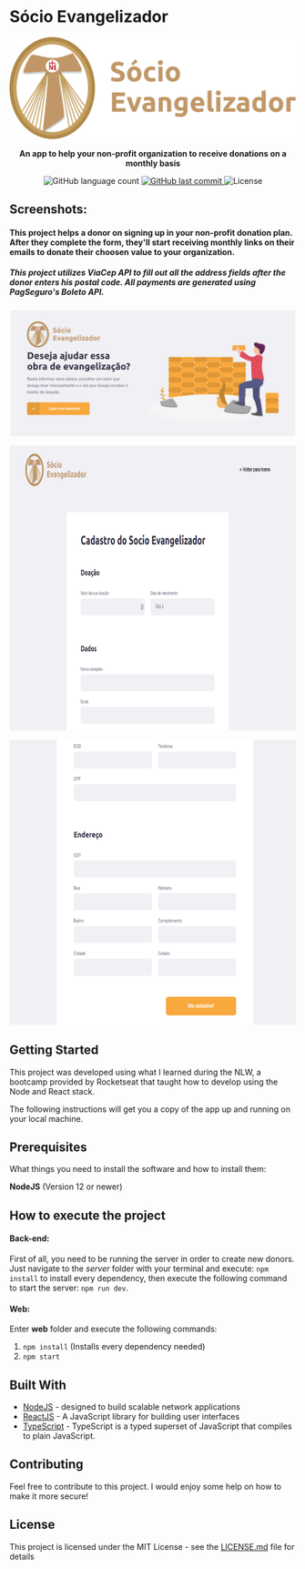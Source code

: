 # Sócio Evangelizador
<p align="center">
  <img alt="logo" src="uploads/logo.svg">
</p>

<p align="center">
  <strong>An app to help your non-profit organization to receive donations on a monthly basis</strong>
</p>
 

<p align="center">
  <img alt="GitHub language count" src="https://img.shields.io/badge/languages-3-informational">
  
  <a href="https://github.com/twistershark/socio/commits/master">
    <img alt="GitHub last commit" src="https://img.shields.io/github/last-commit/twistershark/socio">
  </a>

  <img alt="License" src="https://img.shields.io/badge/license-MIT-brightgreen">


## Screenshots:

#### This project helps a donor on signing up in your non-profit donation plan. After they complete the form, they'll start receiving monthly links on their emails to donate their choosen value to your organization. 
##### This project utilizes ViaCep API to fill out all the address fields after the donor enters his postal code. All payments are generated using PagSeguro's  Boleto API.
  
  <p align="center">
  <img alt="Home" width="500px" src="uploads/home.png">
  </p>
  <p align="center">
  <img alt="Register1" height="500px" src="uploads/form1.png">
  </p>
  <p align="center">
  <img alt="Register2" height="500px" src="uploads/form2.png">
  </p>

## Getting Started

This project was developed using what I learned during the NLW, a bootcamp provided by Rocketseat that taught how to develop using the Node and React stack. 

The following instructions will get you a copy of the app up and running on your local machine. 

## Prerequisites

What things you need to install the software and how to install them:

__NodeJS__ (Version 12 or newer)

## How to execute the project

#### Back-end:
First of all, you need to be running the server in order to create new donors. Just navigate to the _server_ folder with your terminal and execute: ```npm install``` to install every dependency, then execute the following command to start the server: ```npm run dev```.

#### Web:
Enter __web__  folder and execute the following commands:
1. ```npm install``` (Installs every dependency needed)
2. ```npm start```


## Built With

* [NodeJS](https://nodejs.org/en/) - designed to build scalable network applications
* [ReactJS](https://reactjs.org/) - A JavaScript library for building user interfaces
* [TypeScript](https://www.typescriptlang.org/) - TypeScript is a typed superset of JavaScript that compiles to plain JavaScript.

## Contributing

Feel free to contribute to this project. I would enjoy some help on how to make it more secure!


## License

This project is licensed under the MIT License - see the [LICENSE.md](LICENSE.md) file for details

